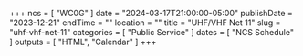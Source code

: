 +++
ncs = [ "WC0G" ]
date = "2024-03-17T21:00:00-05:00"
publishDate = "2023-12-21"
endTime = ""
location = ""
title = "UHF/VHF Net 11"
slug = "uhf-vhf-net-11"
categories = [ "Public Service" ]
dates = [ "NCS Schedule" ]
outputs = [ "HTML", "Calendar" ]
+++
